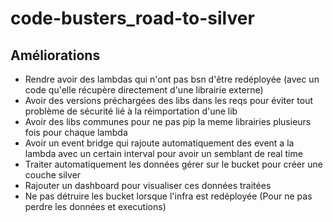 # code-busters_road-to-silver


## Améliorations

- Rendre avoir des lambdas qui n'ont pas bsn d'être redéployée (avec un code qu'elle récupère directement d'une librairie externe)
- Avoir des versions préchargées des libs dans les reqs pour éviter tout problème de sécurité lié à la réimportation d'une lib
- Avoir des libs communes pour ne pas pip la meme librairies plusieurs fois pour chaque lambda
- Avoir un event bridge qui rajoute automatiquement des event a la lambda avec un certain interval pour avoir un semblant de real time
- Traiter automatiquement les données gérer sur le bucket pour créer une couche silver
- Rajouter un dashboard pour visualiser ces données traitées
- Ne pas détruire les bucket lorsque l'infra est redéployée (Pour ne pas perdre les données et executions)